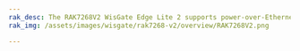 ```yaml
---
rak_desc: The RAK7268V2 WisGate Edge Lite 2 supports power-over-Ethernet (PoE) in cases of a wall or ceiling mounting, where installing additional power lines is not an option. It is an ideal product for indoor deployment with its built-in Ethernet connectivity for a straightforward setup.
rak_img: /assets/images/wisgate/rak7268-v2/overview/RAK7268V2.png

---
```


<rk-redirect to="/Product-Categories/WisGate/RAK7268-V2/Overview/" />